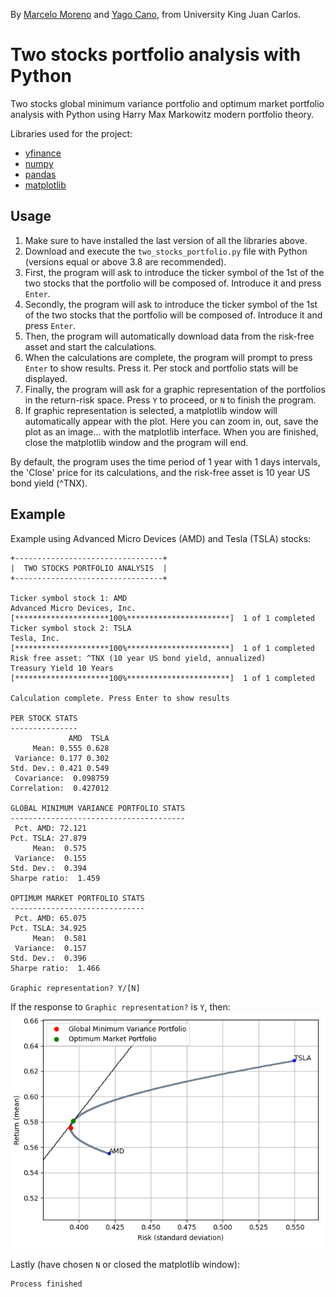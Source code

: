 By [Marcelo Moreno](https://www.linkedin.com/in/marcelomorenop/) and [Yago Cano](https://www.linkedin.com/in/yagocano/), from University King Juan Carlos.

# Two stocks portfolio analysis with Python

Two stocks global minimum variance portfolio and optimum market portfolio analysis with Python using Harry Max Markowitz modern 
portfolio theory.

Libraries used for the project:
* [yfinance](https://pypi.org/project/yfinance/)
* [numpy](https://numpy.org/)
* [pandas](https://pandas.pydata.org/)
* [matplotlib](https://matplotlib.org/)

## Usage

1. Make sure to have installed the last version of all the libraries above.
2. Download and execute the `two_stocks_portfolio.py` file with Python (versions equal or above 3.8 are recommended).
3. First, the program will ask to introduce the ticker symbol of the 1st of the two stocks that the portfolio will be 
composed of. Introduce it and press `Enter`.
4. Secondly, the program will ask to introduce the ticker symbol of the 1st of the two stocks that the portfolio will be 
composed of. Introduce it and press `Enter`.
5. Then, the program will automatically download data from the risk-free asset and start the calculations.
6. When the calculations are complete, the program will prompt to press `Enter` to show results. Press it. Per stock and
portfolio stats will be displayed.
7. Finally, the program will ask for a graphic representation of the portfolios in the return-risk space.
Press `Y` to proceed, or `N` to finish the program.
8. If graphic representation is selected, a matplotlib window will automatically appear with the plot. Here you
can zoom in, out, save the plot as an image... with the matplotlib interface. When you are finished, close the
matplotlib window and the program will end.

By default, the program uses the time period of 1 year with 1 days intervals, the 'Close' price for its calculations, 
and the risk-free asset is 10 year US bond yield (^TNX).

## Example

Example using Advanced Micro Devices (AMD) and Tesla (TSLA) stocks:

```
+---------------------------------+
|  TWO STOCKS PORTFOLIO ANALYSIS  |
+---------------------------------+

Ticker symbol stock 1: AMD
Advanced Micro Devices, Inc.
[*********************100%***********************]  1 of 1 completed
Ticker symbol stock 2: TSLA
Tesla, Inc.
[*********************100%***********************]  1 of 1 completed
Risk free asset: ^TNX (10 year US bond yield, annualized)
Treasury Yield 10 Years
[*********************100%***********************]  1 of 1 completed

Calculation complete. Press Enter to show results 

PER STOCK STATS
---------------
             AMD  TSLA
     Mean: 0.555 0.628
 Variance: 0.177 0.302
Std. Dev.: 0.421 0.549
 Covariance:  0.098759
Correlation:  0.427012

GLOBAL MINIMUM VARIANCE PORTFOLIO STATS
---------------------------------------
 Pct. AMD: 72.121
Pct. TSLA: 27.879
     Mean:  0.575
 Variance:  0.155
Std. Dev.:  0.394
Sharpe ratio:  1.459

OPTIMUM MARKET PORTFOLIO STATS
------------------------------
 Pct. AMD: 65.075
Pct. TSLA: 34.925
     Mean:  0.581
 Variance:  0.157
Std. Dev.:  0.396
Sharpe ratio:  1.466

Graphic representation? Y/[N]
```

If the response to ```Graphic representation?``` is ```Y```, then:
![Plot example](/example_images/Figure_1.png)

Lastly (have chosen ```N``` or closed the matplotlib window):

```
Process finished
```
